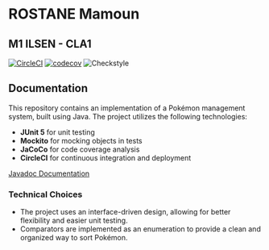 # ROSTANE Mamoun
## M1 ILSEN - CLA1
[![CircleCI](https://dl.circleci.com/status-badge/img/gh/rossmamoun/ceri-m1-techniques-de-test/tree/master.svg?style=svg)](https://dl.circleci.com/status-badge/redirect/gh/rossmamoun/ceri-m1-techniques-de-test/tree/master)
[![codecov](https://codecov.io/github/rossmamoun/ceri-m1-techniques-de-test/graph/badge.svg?token=J7GBQ1KQ0V)](https://codecov.io/github/rossmamoun/ceri-m1-techniques-de-test)
![Checkstyle](https://img.shields.io/badge/Checkstyle-passed-brightgreen)

## Documentation

This repository contains an implementation of a Pokémon management system, built using Java. The project utilizes the following technologies:

- **JUnit 5** for unit testing
- **Mockito** for mocking objects in tests
- **JaCoCo** for code coverage analysis
- **CircleCI** for continuous integration and deployment

[Javadoc Documentation](https://rossmamoun.github.io/ceri-m1-techniques-de-test/)

### Technical Choices

- The project uses an interface-driven design, allowing for better flexibility and easier unit testing.
- Comparators are implemented as an enumeration to provide a clean and organized way to sort Pokémon.
